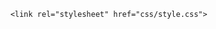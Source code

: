 <!doctype html>
<html lang="en">
  <head>
    <meta charset="utf-8">
    <meta http-equiv="X-UA-Compatible" content="IE=edge">
    <meta name="viewport" content="width=device-width, initial-scale=1">
    <title>Bootstrap Starter Page</title>
    
        <link rel="stylesheet" href="css/style.css">
  </head>
<body>
    
 
</body>
</html>
